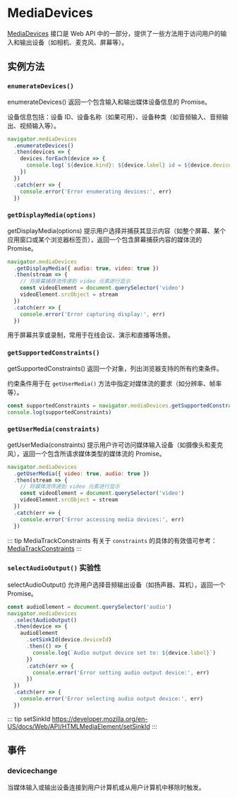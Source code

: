 # MediaDevices

[MediaDevices](https://developer.mozilla.org/en-US/docs/Web/API/MediaDevices) 接口是 Web API 中的一部分，提供了一些方法用于访问用户的输入和输出设备（如相机、麦克风、屏幕等）。

## 实例方法

### `enumerateDevices()`

enumerateDevices() 返回一个包含输入和输出媒体设备信息的 Promise。

设备信息包括：设备 ID、设备名称（如果可用）、设备种类（如音频输入、音频输出、视频输入等）。

```js
navigator.mediaDevices
  .enumerateDevices()
  .then(devices => {
    devices.forEach(device => {
      console.log(`${device.kind}: ${device.label} id = ${device.deviceId}`)
    })
  })
  .catch(err => {
    console.error('Error enumerating devices:', err)
  })
```

### `getDisplayMedia(options)`

getDisplayMedia(options) 提示用户选择并捕获其显示内容（如整个屏幕、某个应用窗口或某个浏览器标签页），返回一个包含屏幕捕获内容的媒体流的 Promise。

```js
navigator.mediaDevices
  .getDisplayMedia({ audio: true, video: true })
  .then(stream => {
    // 将屏幕捕获流传递到 video 元素进行显示
    const videoElement = document.querySelector('video')
    videoElement.srcObject = stream
  })
  .catch(err => {
    console.error('Error capturing display:', err)
  })
```

用于屏幕共享或录制，常用于在线会议、演示和直播等场景。

### `getSupportedConstraints()`

getSupportedConstraints() 返回一个对象，列出浏览器支持的所有约束条件。

约束条件用于在 `getUserMedia()` 方法中指定对媒体流的要求（如分辨率、帧率等）。

```js
const supportedConstraints = navigator.mediaDevices.getSupportedConstraints()
console.log(supportedConstraints)
```

### `getUserMedia(constraints)`

getUserMedia(constraints) 提示用户许可访问媒体输入设备（如摄像头和麦克风），返回一个包含所请求媒体类型的媒体流的 Promise。

```js
navigator.mediaDevices
  .getUserMedia({ video: true, audio: true })
  .then(stream => {
    // 将媒体流传递到 video 元素进行显示
    const videoElement = document.querySelector('video')
    videoElement.srcObject = stream
  })
  .catch(err => {
    console.error('Error accessing media devices:', err)
  })
```

::: tip MediaTrackConstraints
有关于 `constraints` 的具体的有效值可参考：[MediaTrackConstraints](https://developer.mozilla.org/en-US/docs/Web/API/MediaTrackConstraints)
:::

### `selectAudioOutput()` <Badge type="warning">实验性</Badge>

selectAudioOutput() 允许用户选择音频输出设备（如扬声器、耳机），返回一个 Promise。

```js
const audioElement = document.querySelector('audio')
navigator.mediaDevices
  .selectAudioOutput()
  .then(device => {
    audioElement
      .setSinkId(device.deviceId)
      .then(() => {
        console.log(`Audio output device set to: ${device.label}`)
      })
      .catch(err => {
        console.error('Error setting audio output device:', err)
      })
  })
  .catch(err => {
    console.error('Error selecting audio output device:', err)
  })
```

::: tip setSinkId
<https://developer.mozilla.org/en-US/docs/Web/API/HTMLMediaElement/setSinkId>
:::

## 事件

### devicechange

当媒体输入或输出设备连接到用户计算机或从用户计算机中移除时触发。
